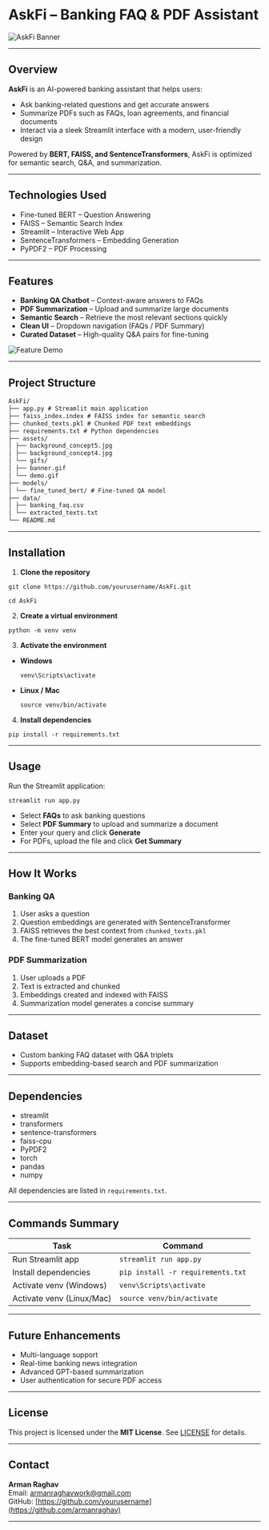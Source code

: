 # AskFi – Banking FAQ & PDF Assistant  

![AskFi Banner](assets/gifs/banner.gif)

---

## Overview  

**AskFi** is an AI-powered banking assistant that helps users:  

- Ask banking-related questions and get accurate answers  
- Summarize PDFs such as FAQs, loan agreements, and financial documents  
- Interact via a sleek Streamlit interface with a modern, user-friendly design  

Powered by **BERT, FAISS, and SentenceTransformers**, AskFi is optimized for semantic search, Q&A, and summarization.  

---

## Technologies Used  

- Fine-tuned BERT – Question Answering  
- FAISS – Semantic Search Index  
- Streamlit – Interactive Web App  
- SentenceTransformers – Embedding Generation  
- PyPDF2 – PDF Processing  

---

## Features  

- **Banking QA Chatbot** – Context-aware answers to FAQs  
- **PDF Summarization** – Upload and summarize large documents  
- **Semantic Search** – Retrieve the most relevant sections quickly  
- **Clean UI** – Dropdown navigation (FAQs / PDF Summary)  
- **Curated Dataset** – High-quality Q&A pairs for fine-tuning  

![Feature Demo](assets/gifs/demo.gif)

---

## Project Structure  

```markdown
AskFi/
├── app.py # Streamlit main application
├── faiss_index.index # FAISS index for semantic search
├── chunked_texts.pkl # Chunked PDF text embeddings
├── requirements.txt # Python dependencies
├── assets/
│ ├── background_concept5.jpg
│ ├── background_concept4.jpg
│ └── gifs/
│ ├── banner.gif
│ └── demo.gif
├── models/
│ └── fine_tuned_bert/ # Fine-tuned QA model
├── data/
│ ├── banking_faq.csv
│ └── extracted_texts.txt
└── README.md
```


---

## Installation  

1. **Clone the repository**  
```
git clone https://github.com/yourusername/AskFi.git
```
```
cd AskFi
```
2. **Create a virtual environment**  
```
python -m venv venv
```
3. **Activate the environment**  

- **Windows**  
  ```
  venv\Scripts\activate
  ```

- **Linux / Mac**  
  ```
  source venv/bin/activate
  ```

4. **Install dependencies**
```  
pip install -r requirements.txt
```

---

## Usage  

Run the Streamlit application:  
```
streamlit run app.py
```

- Select **FAQs** to ask banking questions  
- Select **PDF Summary** to upload and summarize a document  
- Enter your query and click **Generate**  
- For PDFs, upload the file and click **Get Summary**  

---

## How It Works  

### Banking QA  
1. User asks a question  
2. Question embeddings are generated with SentenceTransformer  
3. FAISS retrieves the best context from `chunked_texts.pkl`  
4. The fine-tuned BERT model generates an answer  

### PDF Summarization  
1. User uploads a PDF  
2. Text is extracted and chunked  
3. Embeddings created and indexed with FAISS  
4. Summarization model generates a concise summary  

---

## Dataset  

- Custom banking FAQ dataset with Q&A triplets  
- Supports embedding-based search and PDF summarization  

---

## Dependencies  

- streamlit  
- transformers  
- sentence-transformers  
- faiss-cpu  
- PyPDF2  
- torch  
- pandas  
- numpy  

All dependencies are listed in `requirements.txt`.  

---

## Commands Summary  

| Task                        | Command                                |
|-----------------------------|----------------------------------------|
| Run Streamlit app           | `streamlit run app.py`                 |
| Install dependencies        | `pip install -r requirements.txt`      |
| Activate venv (Windows)     | `venv\Scripts\activate`                |
| Activate venv (Linux/Mac)   | `source venv/bin/activate`             |

---

## Future Enhancements  

- Multi-language support  
- Real-time banking news integration  
- Advanced GPT-based summarization  
- User authentication for secure PDF access  

---

## License  

This project is licensed under the **MIT License**. See [LICENSE](LICENSE) for details.  

---

## Contact  

**Arman Raghav**  
Email: [armanraghavwork@gmail.com]()  
GitHub: [https://github.com/yourusername](https://github.com/armanraghav)  

---
